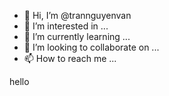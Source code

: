 - 👋 Hi, I’m @trannguyenvan
- 👀 I’m interested in ...
- 🌱 I’m currently learning ...
- 💞️ I’m looking to collaborate on ...
- 📫 How to reach me ...

<!---
trannguyenvan/trannguyenvan is a ✨ special ✨ repository because its `README.md` (this file) appears on your GitHub profile.
You can click the Preview link to take a look at your changes.
--->hello

